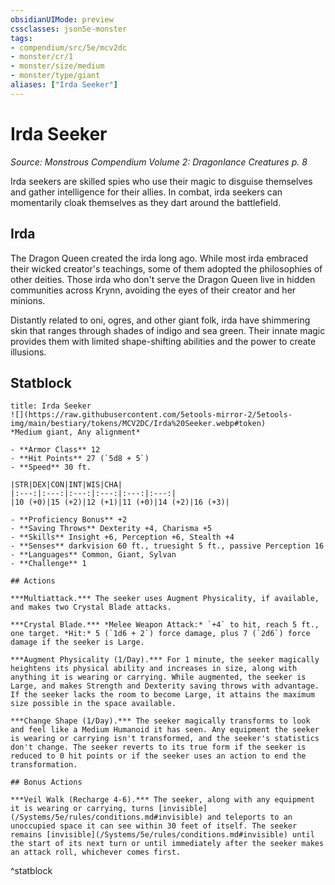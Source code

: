 ```yaml
---
obsidianUIMode: preview
cssclasses: json5e-monster
tags:
- compendium/src/5e/mcv2dc
- monster/cr/1
- monster/size/medium
- monster/type/giant
aliases: ["Irda Seeker"]
---
```

# Irda Seeker
*Source: Monstrous Compendium Volume 2: Dragonlance Creatures p. 8*  

Irda seekers are skilled spies who use their magic to disguise themselves and gather intelligence for their allies. In combat, irda seekers can momentarily cloak themselves as they dart around the battlefield.

## Irda

The Dragon Queen created the irda long ago. While most irda embraced their wicked creator's teachings, some of them adopted the philosophies of other deities. Those irda who don't serve the Dragon Queen live in hidden communities across Krynn, avoiding the eyes of their creator and her minions.

Distantly related to oni, ogres, and other giant folk, irda have shimmering skin that ranges through shades of indigo and sea green. Their innate magic provides them with limited shape-shifting abilities and the power to create illusions.

## Statblock

```ad-statblock
title: Irda Seeker
![](https://raw.githubusercontent.com/5etools-mirror-2/5etools-img/main/bestiary/tokens/MCV2DC/Irda%20Seeker.webp#token)
*Medium giant, Any alignment*

- **Armor Class** 12
- **Hit Points** 27 (`5d8 + 5`)
- **Speed** 30 ft.

|STR|DEX|CON|INT|WIS|CHA|
|:---:|:---:|:---:|:---:|:---:|:---:|
|10 (+0)|15 (+2)|12 (+1)|11 (+0)|14 (+2)|16 (+3)|

- **Proficiency Bonus** +2
- **Saving Throws** Dexterity +4, Charisma +5
- **Skills** Insight +6, Perception +6, Stealth +4
- **Senses** darkvision 60 ft., truesight 5 ft., passive Perception 16
- **Languages** Common, Giant, Sylvan
- **Challenge** 1

## Actions

***Multiattack.*** The seeker uses Augment Physicality, if available, and makes two Crystal Blade attacks.

***Crystal Blade.*** *Melee Weapon Attack:* `+4` to hit, reach 5 ft., one target. *Hit:* 5 (`1d6 + 2`) force damage, plus 7 (`2d6`) force damage if the seeker is Large.

***Augment Physicality (1/Day).*** For 1 minute, the seeker magically heightens its physical ability and increases in size, along with anything it is wearing or carrying. While augmented, the seeker is Large, and makes Strength and Dexterity saving throws with advantage. If the seeker lacks the room to become Large, it attains the maximum size possible in the space available.

***Change Shape (1/Day).*** The seeker magically transforms to look and feel like a Medium Humanoid it has seen. Any equipment the seeker is wearing or carrying isn't transformed, and the seeker's statistics don't change. The seeker reverts to its true form if the seeker is reduced to 0 hit points or if the seeker uses an action to end the transformation.

## Bonus Actions

***Veil Walk (Recharge 4-6).*** The seeker, along with any equipment it is wearing or carrying, turns [invisible](/Systems/5e/rules/conditions.md#invisible) and teleports to an unoccupied space it can see within 30 feet of itself. The seeker remains [invisible](/Systems/5e/rules/conditions.md#invisible) until the start of its next turn or until immediately after the seeker makes an attack roll, whichever comes first.
```
^statblock